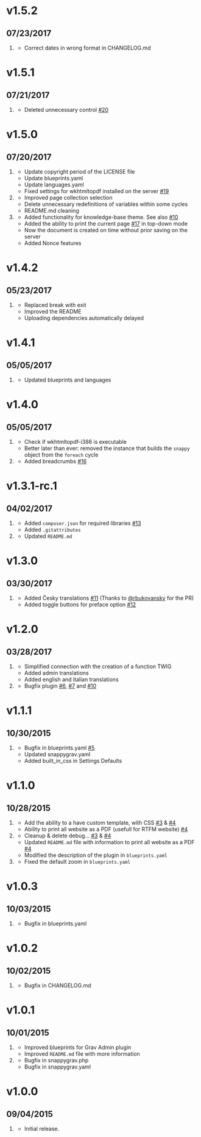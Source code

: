 # v1.5.2
## 07/23/2017

1. [](#bugfix)
    * Correct dates in wrong format in CHANGELOG.md

# v1.5.1
## 07/21/2017

1. [](#bugfix)
    * Deleted unnecessary control [#20](https://github.com/iusvar/grav-plugin-snappygrav/issues/20)

# v1.5.0
## 07/20/2017

1. [](#bugfix)
    * Update copyright period of the LICENSE file
    * Update blueprints.yaml
    * Update languages.yaml
    * Fixed settings for wkhtmltopdf installed on the server [#19](https://github.com/iusvar/grav-plugin-snappygrav/issues/19)
1. [](#improved)
    * Improved page collection selection
    * Delete unnecessary redefinitions of variables within some cycles
    * README.md cleaning
1. [](#new)
    * Added functionality for knowledge-base theme. See also [#10](https://github.com/iusvar/grav-plugin-snappygrav/issues/10)
    * Added the ability to print the current page [#17](https://github.com/iusvar/grav-plugin-snappygrav/issues/17) in top-down mode
    * Now the document is created on time without prior saving on the server
    * Added Nonce features

# v1.4.2
## 05/23/2017

1. [](#bugfix)
    * Replaced break with exit
    * Improved the README
    * Uploading dependencies automatically delayed

# v1.4.1
## 05/05/2017

1. [](#bugfix)
    * Updated blueprints and languages

# v1.4.0
## 05/05/2017

1. [](#bugfix)
    * Check if wkhtmltopdf-i386 is executable
    * Better later than ever: removed the instance that builds the `snappy` object from the `foreach` cycle 
1. [](#improved)
    * Added breadcrumbs [#16](https://github.com/iusvar/grav-plugin-snappygrav/issues/16)

# v1.3.1-rc.1
## 04/02/2017

1. [](#bugfix)
    * Added `composer.json` for required libraries [#13](https://github.com/iusvar/grav-plugin-snappygrav/issues/13)
    * Added `.gitattributes`
1. [](#improved)
    * Updated `README.md`

# v1.3.0
## 03/30/2017

1. [](#new)
    * Added Česky translations [#11](https://github.com/iusvar/grav-plugin-snappygrav/pull/11) (Thanks to [@rbukovansky](https://github.com/rbukovansky) for the PR)
    * Added toggle buttons for preface option [#12](https://github.com/iusvar/grav-plugin-snappygrav/issues/12)
    
# v1.2.0
## 03/28/2017

1. [](#new)
    * Simplified connection with the creation of a function TWIG
    * Added admin translations
    * Added english and italian translations
1. [](#bugfix)
    * Bugfix plugin [#6](https://github.com/iusvar/grav-plugin-snappygrav/issues/6), [#7](https://github.com/iusvar/grav-plugin-snappygrav/issues/7) and [#10](https://github.com/iusvar/grav-plugin-snappygrav/issues/10)

# v1.1.1
## 10/30/2015

1. [](#bugfix)
    * Bugfix in blueprints.yaml [#5](https://github.com/iusvar/grav-plugin-snappygrav/pull/5)
    * Updated snappygrav.yaml
    * Added built_in_css in Settings Defaults

# v1.1.0
## 10/28/2015

1. [](#new)
    * Add the ability to a have custom template, with CSS [#3](https://github.com/iusvar/grav-plugin-snappygrav/pull/3) & [#4](https://github.com/iusvar/grav-plugin-snappygrav/pull/4)
    * Ability to print all website as a PDF (usefull for RTFM website) [#4](https://github.com/iusvar/grav-plugin-snappygrav/pull/4)
1. [](#improved)
    * Cleanup & delete debug... [#3](https://github.com/iusvar/grav-plugin-snappygrav/pull/3) & [#4](https://github.com/iusvar/grav-plugin-snappygrav/pull/4)
    * Updated `README.md` file with information to print all website as a PDF [#4](https://github.com/iusvar/grav-plugin-snappygrav/pull/4)
    * Modified the description of the plugin in `blueprints.yaml`
1. [](#bugfix)
    * Fixed the default zoom in `blueprints.yaml`

# v1.0.3
## 10/03/2015

1. [](#bugfix) 
    * Bugfix in blueprints.yaml

# v1.0.2
## 10/02/2015

1. [](#bugfix) 
    * Bugfix in CHANGELOG.md

# v1.0.1
## 10/01/2015

1. [](#improved)
    * Improved blueprints for Grav Admin plugin
    * Improved `README.md` file with more information
1. [](#bugfix) 
    * Bugfix in snappygrav.php
    * Bugfix in snappygrav.yaml

# v1.0.0
## 09/04/2015

1. [](#new)
    * Initial release.
